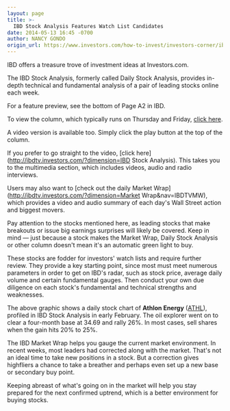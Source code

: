 ```yaml
---
layout: page
title: >-
  IBD Stock Analysis Features Watch List Candidates
date: 2014-05-13 16:45 -0700
author: NANCY GONDO
origin_url: https://www.investors.com/how-to-invest/investors-corner/ibd-stock-analysis-features-watch-list-candidates/
---
```





IBD offers a treasure trove of investment ideas at Investors.com.


The IBD Stock Analysis, formerly called Daily Stock Analysis, provides in-depth technical and fundamental analysis of a pair of leading stocks online each week.


For a feature preview, see the bottom of Page A2 in IBD.


To view the column, which typically runs on Thursday and Friday, [click here](http://education.investors.com/ibd-stock-analysis.htm).


A video version is available too. Simply click the play button at the top of the column.


If you prefer to go straight to the video, [click here](http://ibdtv.investors.com/?dimension=IBD Stock Analysis). This takes you to the multimedia section, which includes videos, audio and radio interviews.


Users may also want to [check out the daily Market Wrap](http://ibdtv.investors.com/?dimension=Market Wrap&nav=IBDTVMW), which provides a video and audio summary of each day's Wall Street action and biggest movers.


Pay attention to the stocks mentioned here, as leading stocks that make breakouts or issue big earnings surprises will likely be covered. Keep in mind — just because a stock makes the Market Wrap, Daily Stock Analysis or other column doesn't mean it's an automatic green light to buy.


These stocks are fodder for investors' watch lists and require further review. They provide a key starting point, since most must meet numerous parameters in order to get on IBD's radar, such as stock price, average daily volume and certain fundamental gauges. Then conduct your own due diligence on each stock's fundamental and technical strengths and weaknesses.


The above graphic shows a daily stock chart of **Athlon Energy** ([ATHL](https://research.investors.com/quote.aspx?symbol=ATHL)), profiled in IBD Stock Analysis in early February. The oil explorer went on to clear a four-month base at 34.69 and rally 26%. In most cases, sell shares when the gain hits 20% to 25%.


The IBD Market Wrap helps you gauge the current market environment. In recent weeks, most leaders had corrected along with the market. That's not an ideal time to take new positions in a stock. But a correction gives highfliers a chance to take a breather and perhaps even set up a new base or secondary buy point.


Keeping abreast of what's going on in the market will help you stay prepared for the next confirmed uptrend, which is a better environment for buying stocks.




